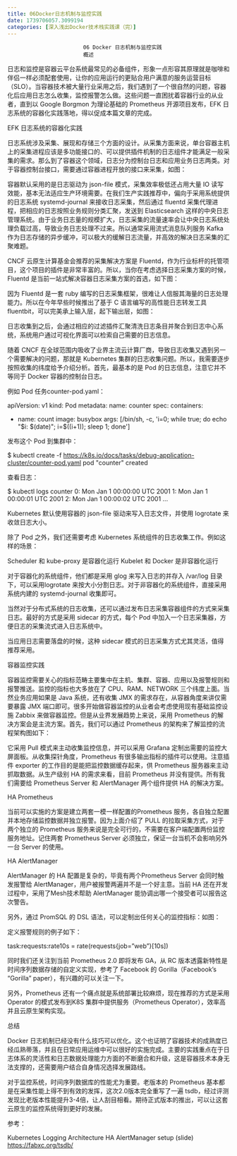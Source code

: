 ```yaml
---
title: 06Docker日志机制与监控实践
date: 1739706057.3099194
categories: [深入浅出Docker技术栈实践课（完）]
---
```

                            06 Docker 日志机制与监控实践
                            概述

日志和监控是容器云平台系统最常见的必备组件，形象一点形容其原理就是咖啡和伴侣一样必须配套使用，让你的应用运行的更贴合用户满意的服务运营目标（SLO）。当容器技术被大量行业采用之后，我们遇到了一个很自然的问题，容器化后应用日志怎么收集，监控报警怎么做。这些问题一直困扰着容器行业的从业者，直到以 Google Borgmon 为理论基础的 Prometheus 开源项目发布，EFK 日志系统的容器化实践落地，得以促成本篇文章的完成。

EFK 日志系统的容器化实践

日志系统涉及采集、展现和存储三个方面的设计。从采集方面来说，单台容器主机上的采集进程应该是多功能接口的、可以提供插件机制的日志组件才能满足一般采集的需求。那么到了容器这个领域，日志分为控制台日志和应用业务日志两类。对于容器控制台接口，需要通过容器进程开放的接口来采集，如图：



容器默认采用的是日志驱动为 json-file 模式，采集效率极低还占用大量 IO 读写效能，基本无法适应生产环境需要。在我们生产实践推荐中，偏向于采用系统提供的日志系统 systemd-journal 来接收日志采集，然后通过 fluentd 采集代理进程，把相应的日志按照业务规则分类汇聚，发送到 Elasticsearch 这样的中央日志管理系统。由于业务日志量的规模扩大，日志采集的流量速率会让中央日志系统处理负载过高，导致业务日志处理不过来。所以通常采用流式消息队列服务 Kafka 作为日志存储的异步缓冲，可以极大的缓解日志流量，并高效的解决日志采集的汇聚难题。

CNCF 云原生计算基金会推荐的采集解决方案是 Fluentd，作为行业标杆的托管项目，这个项目的插件是非常丰富的。所以，当你在考虑选择日志采集方案的时候，Fluentd 是当前一站式解决容器日志采集方案的首选，如下图：



因为 Fluentd 是一套 ruby 编写的日志采集框架，很难让人信服其海量的日志处理能力。所以在今年早些时候推出了基于 C 语言编写的高性能日志转发工具 fluentbit，可以完美承上输入层，起下输出层，如图：



日志收集到之后，会通过相应的过滤插件汇聚清洗日志条目并聚合到日志中心系统，系统用户通过可视化界面可以检索自己需要的日志信息。

随着 CNCF 在全球范围内吸收了业界主流云计算厂商，导致日志收集又遇到另一个需要解决的问题，那就是 Kubernetes 集群的日志收集问题。所以，我需要逐步按照收集的纬度给予介绍分析。首先，最基本的是 Pod 的日志信息，注意它并不等同于 Docker 容器的控制台日志。

例如 Pod 任务counter-pod.yaml：

apiVersion: v1
kind: Pod
metadata:
  name: counter
spec:
  containers:
  - name: count
    image: busybox
    args: [/bin/sh, -c,
            'i=0; while true; do echo "$i: $(date)"; i=$((i+1)); sleep 1; done']



发布这个 Pod 到集群中：

$ kubectl create -f https://k8s.io/docs/tasks/debug-application-cluster/counter-pod.yaml
pod "counter" created



查看日志：

$ kubectl logs counter
0: Mon Jan  1 00:00:00 UTC 2001
1: Mon Jan  1 00:00:01 UTC 2001
2: Mon Jan  1 00:00:02 UTC 2001
...



Kubernetes 默认使用容器的 json-file 驱动来写入日志文件，并使用 logrotate 来收敛日志大小。



除了 Pod 之外，我们还需要考虑 Kubernetes 系统组件的日志收集工作。例如这样的场景：


Scheduler 和 kube-proxy 是容器化运行
Kubelet 和 Docker 是非容器化运行


对于容器化的系统组件，他们都是采用 glog 来写入日志的并存入 /var/log 目录下，可以采用logrotate 来按大小分割日志。对于非容器化的系统组件，直接采用系统内建的 systemd-journal 收集即可。

当然对于分布式系统的日志收集，还可以通过发布日志采集容器组件的方式来采集日志。最好的方式是采用 sidecar 的方式，每个 Pod 中加入一个日志采集器，方便日志的采集流式进入日志系统中。



当应用日志需要落盘的时候，这种 sidecar 模式的日志采集方式尤其灵活，值得推荐采用。

容器监控实践

容器监控需要关心的指标范畴主要集中在主机、集群、容器、应用以及报警规则和报警推送。监控的指标也大多放在了 CPU、RAM、NETWORK 三个纬度上面。当然业务应用如果是 Java 系统，还有收集 JMX 的需求存在，从容器角度来讲仅需要暴露 JMX 端口即可。很多开始做容器监控的从业者会考虑使用现有基础监控设施 Zabbix 来做容器监控。但是从业界发展趋势上来说，采用 Prometheus 的解决方案会是主流方案。首先，我们可以通过 Prometheus 的架构来了解监控的流程架构图如下：



它采用 Pull 模式来主动收集监控信息，并可以采用 Grafana 定制出需要的监控大屏面板。从收集探针角度，Prometheus 有很多输出指标的插件可以使用。注意插件 exporter 的工作目的是能把监控数据缓存起来，供 Prometheus 服务器来主动抓取数据。从生产级别 HA 的需求来看，目前 Prometheus 并没有提供。所有我们需要给 Prometheus Server 和 AlertManager 两个组件提供 HA 的解决方案。

HA Prometheus

当前可以实施的方案是建立两套一模一样配置的Prometheus 服务，各自独立配置并本地存储监控数据并独立报警。因为上面介绍了 PULL 的拉取采集方式，对于两个独立的 Prometheus 服务来说是完全可行的，不需要在客户端配置两份监控服务地址。记住两套 Prometheus Server 必须独立，保证一台当机不会影响另外一台 Server 的使用。

HA AlertManager

AlertManager 的 HA 配置是复杂的，毕竟有两个Prometheus Server 会同时触发报警给 AlertManager，用户被报警两遍并不是一个好主意。当前 HA 还在开发过程中，采用了Mesh技术帮助 AlertManager 能协调出哪一个接受者可以报告这次警告。

另外，通过 PromSQL 的 DSL 语法，可以定制出任何关心的监控指标：如图：



定义报警规则的例子如下：

task:requests:rate10s =
  rate(requests{job=”web”}[10s])



同时我们还关注到当前 Prometheus 2.0 即将发布 GA，从 RC 版本透露新特性是时间序列数据存储的自定义实现，参考了 Facebook 的 Gorilla（Facebook’s “Gorilla” paper），有兴趣的可以关注一下。

另外，Prometheus 还有一个痛点就是系统部署比较麻烦，现在推荐的方式是采用 Operator 的模式发布到K8S 集群中提供服务（Prometheus Operator），效率高并且云原生架构实现。

总结

Docker 日志机制已经没有什么技巧可以优化。这个也证明了容器技术的成熟度已经瓜熟蒂落，并且在日常应用运维中可以很好的实施完成。主要的实践重点在于日志体系的灵活性和日志数据处理能力方面的不断磨合和升级，这是容器技术本身无法支撑的，还需要用户结合自身情况选择发展路线。

对于监控系统，时间序列数据库的性能尤为重要。老版本的 Prometheus 基本都是在采集性能上得不到有效的发挥，这次2.0版本完全重写了一遍 tsdb，经过评测发现比老版本性能提升3-4倍，让人刮目相看。期待正式版本的推出，可以让这套云原生的监控系统得到更好的发展。

参考：


Kubernetes Logging Architecture
HA AlertManager setup (slide)
https://fabxc.org/tsdb/


                        
                        
                            